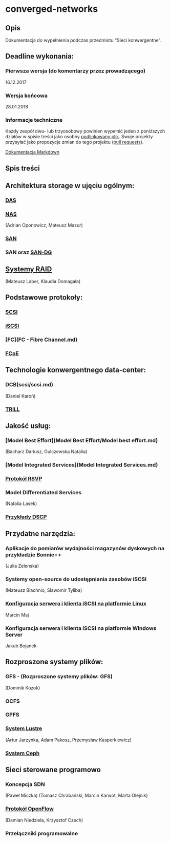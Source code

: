 # converged-networks

## Opis
Dokumentacja do wypełnienia podczas przedmiotu "Sieci konwergentne".

## Deadline  wykonania:

### Pierwsza wersja (do komentarzy przez prowadzącego)

16.12.2017

### Wersja końcowa

28.01.2018

### Informacje techniczne

Każdy zespół dwu- lub trzyosobowy powinien wypełnić jeden z poniższych działów w spisie treści
jako osobny [podlinkowany plik](FCoE.md).
Swoje projekty przysyłać jako propozycje zmian do tego projektu [(pull requests)](https://help.github.com/articles/about-pull-requests/).

[Dokumentacja Markdown](https://guides.github.com/features/mastering-markdown/)

## Spis treści

## Architektura storage w ujęciu ogólnym:
### [DAS](das.md)

### [NAS](nas.md)
(Adrian Oponowicz, Mateusz Mazur)

### [SAN](SAN-2.md)

### SAN oraz [SAN-DG](SAN-DG/SAN-DG.md)

## [Systemy RAID](RAID.md)
(Mateusz Laber, Klaudia Domagała)

## Podstawowe protokoły:

### [SCSI](scsi/scsi.md)

### [iSCSI](iSCSI.md)

### [FC](FC - Fibre Channel.md)

### [FCoE](FCoE.md)

## Technologie konwergentnego data-center:

### DCB(scsi/scsi.md)
(Daniel Karoń)

### [TRILL](TRILL.md)

## Jakość usług:

### [Model Best Effort](Model Best Effort/Model best effort.md) 
(Bacharz Dariusz, Gulczewska Natalia)

### [Model Integrated Services](Model Integrated Services.md)

### [Protokół RSVP](RSVP.md)

### Model Differentiated Services
(Natalia Lasek)

### [Przykłady DSCP](PrzykladyDSCP.md)

## Przydatne narzędzia:

### Aplikacje do pomiarów wydajności magazynów dyskowych na przykładzie Bonnie++
(Julia Zelenska)

### Systemy open-source do udostępniania zasobów iSCSI
(Mateusz Błachnio, Sławomir Tyliba)

### [Konfiguracja serwera i klienta iSCSI na platformie Linux](iSCSI_Linux.md)
Marcin Maj

### Konfiguracja serwera i klienta iSCSI na platformie Windows Server
Jakub Bojanek

## Rozproszone systemy plików:
### GFS - (Rozproszone systemy plików: GFS)
(Dominik Kozok)

### OCFS
### GPFS

### [System Lustre](SystemLustre.md)
(Artur Jarzynka, Adam Pakosz, Przemysław Kasperkiewicz)


### [System Ceph](CEPH-DG/CEPH-DG.md) 

## Sieci sterowane programowo

### Koncepcja SDN
(Paweł Miczka)
(Tomasz Chrabański, Marcin Karwot, Marta Olejnik)

### [Protokół OpenFlow](Openflow.md)
(Damian Niedziela, Krzysztof Czech)

### Przełączniki programowalne
